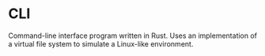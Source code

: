 # CLI
Command-line interface program written in Rust. Uses an implementation of a virtual file system to simulate a Linux-like environment.
